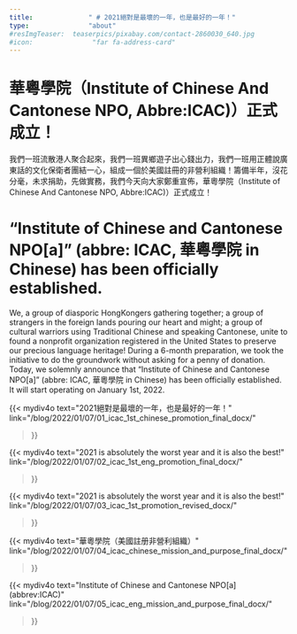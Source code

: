 ```yaml
---
title:              " # 2021絕對是最壞的一年，也是最好的一年！"
type:               "about"
#resImgTeaser:  teaserpics/pixabay.com/contact-2860030_640.jpg
#icon:               "far fa-address-card"
---
```


# 華粵學院（Institute of Chinese And Cantonese NPO, Abbre:ICAC)）正式成立！

我們一班流散港人聚合起來，我們一班異鄉遊子出心錢出力，我們一班用正體說廣東話的文化保衛者團結一心，組成一個於美國註冊的非營利組織！籌備半年，沒花分毫，未求捐助，先做實務，我們今天向大家鄭重宣佈，華粵學院（Institute of Chinese And Cantonese NPO, Abbre:ICAC)）正式成立！

# “Institute of Chinese and Cantonese NPO[a]” (abbre: ICAC, 華粵學院 in Chinese) has been officially established. 
We, a group of diasporic HongKongers gathering together; a group of strangers in the foreign lands pouring our heart and might; a group of cultural warriors using Traditional Chinese and speaking Cantonese, unite to found a nonprofit organization registered in the United States to preserve our precious language heritage! During a 6-month preparation, we took the initiative to do the groundwork without asking for a penny of donation. Today, we solemnly announce that “Institute of Chinese and Cantonese NPO[a]” (abbre: ICAC, 華粵學院 in Chinese) has been officially established. It will start operating on January 1st, 2022.

{{< mydiv4o text="2021絕對是最壞的一年，也是最好的一年！"
link="/blog/2022/01/07/01_icac_1st_chinese_promotion_final_docx/"
>}}

{{< mydiv4o text="2021 is absolutely the worst year and it is also the best!"
link="/blog/2022/01/07/02_icac_1st_eng_promotion_final_docx/"
>}}

{{< mydiv4o text="2021 is absolutely the worst year and it is also the best!"
link="/blog/2022/01/07/03_icac_1st_promotion_revised_docx/"
>}}

{{< mydiv4o text="華粵學院（美國註册非營利組織）"
link="/blog/2022/01/07/04_icac_chinese_mission_and_purpose_final_docx/"
>}}

{{< mydiv4o text="Institute of Chinese and Cantonese NPO[a] (abbrev:ICAC)"
link="/blog/2022/01/07/05_icac_eng_mission_and_purpose_final_docx/"
>}}

